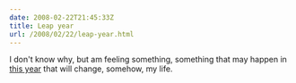 ```yaml
---
date: 2008-02-22T21:45:33Z
title: Leap year
url: /2008/02/22/leap-year.html
---
```


<p>I don't know why, but am feeling something, something that may happen in <a href="http://en.wikipedia.org/wiki/Leap_year">this year</a> that will change, somehow, my life.</p>
